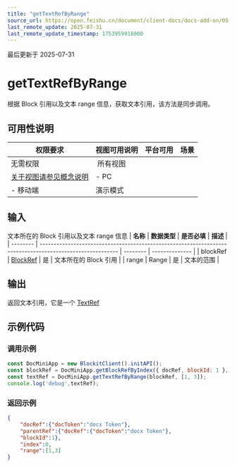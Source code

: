```yaml
---
title: "getTextRefByRange"
source_url: https://open.feishu.cn/document/client-docs/docs-add-on/05-api-doc/basic-data-reference---base/gettextrefbyrange
last_remote_update: 2025-07-31
last_remote_update_timestamp: 1753959918000
---
```

最后更新于 2025-07-31

# getTextRefByRange
根据 Block 引用以及文本 range 信息，获取文本引用，该方法是同步调用。

## 可用性说明

权限要求 | 视图可用说明 | 平台可用 | 场景
--- | --- | --- | ---
无需权限 | &nbsp;所有视图  
[关于视图请参见概念说明](https://open.feishu.cn/document/uAjLw4CM/uYjL24iN/docs-add-on/02-cloud-doc-block-noun-explanation) | - PC  
- 移动端 | 演示模式

## 输入

文本所在的 Block 引用以及文本 range 信息
| **名称**   | **数据类型**                                                                                                  | **是否必填** | **描述**         |
| -------- | --------------------------------------------------------------------------------------------------------- | -------- | -------------- |
| blockRef | [BlockRef](https://open.feishu.cn/document/uAjLw4CM/uYjL24iN/docs-add-on/05-api-doc/basic-data-reference---base/BlockRef) | 是        | 文本所在的 Block 引用 |
| range    | Range                                                                                                     | 是        | 文本的范围          |

## 输出

返回文本引用，它是一个 [TextRef](https://open.feishu.cn/document/uAjLw4CM/uYjL24iN/docs-add-on/05-api-doc/basic-data-reference---base/TextRef)

## 示例代码

### 调用示例

```js
const DocMiniApp = new BlockitClient().initAPI();
const blockRef = DocMiniApp.getBlockRefByIndex({ docRef, blockId: 1 }, 0);
const textRef = DocMiniApp.getTextRefByRange(blockRef, [1, 3]);
console.log('debug',textRef);
```

### 返回示例

```json
{
    "docRef":{"docToken":"docx Token"},
    "parentRef":{"docRef":{"docToken":"docx Token"},
    "blockId":1},
    "index":0,
    "range":[1,3]
}
```
